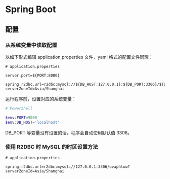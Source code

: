 # Spring Boot

## 配置

### 从系统变量中读取配置

以如下形式编辑 application.properties 文件，yaml 格式的配置文件同理：

```properties
# application.properties

server.port=${PORT:8080}

spring.r2dbc.url=r2dbc:mysql://${DB_HOST:127.0.0.1}:${DB_PORT:3306}/${DB_NAME:ovaphlow}?serverZoneId=Asia/Shanghai
```

运行程序前，设置对应的系统变量：

```powershell
# PowerShell

$env:PORT=9000
$env:DB_HOST='localhost'
```

DB_PORT 等变量没有设置的话，程序会自动使用默认值 3306。

### 使用 R2DBC 时 MySQL 的时区设置方法

```properties
# application.properties

spring.r2dbc.url=r2dbc:mysql://127.0.0.1:3306/ovaphlow?serverZoneId=Asia/Shanghai
```
